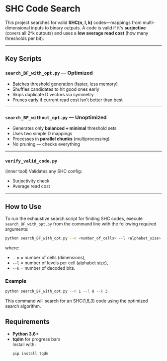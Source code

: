 # SHC Code Search

This project searches for valid **SHC(n, l, k)** codes—mappings from multi-dimensional inputs to binary outputs. A code is valid if it's **surjective** (covers all 2^k outputs) and uses a **low average read cost** (how many thresholds per bit).

---

## Key Scripts

### `search_BF_with_opt.py` — Optimized

- Batches threshold generation (faster, less memory)
- Shuffles candidates to hit good ones early
- Skips duplicate D vectors via symmetry
- Prunes early if current read cost isn't better than best


---

### `search_BF_without_opt.py` — Unoptimized

- Generates only **balanced + minimal** threshold sets
- Uses two simple D mappings
- Processes in **parallel chunks** (multiprocessing)
- No pruning — checks everything


---

### `verify_valid_code.py`
(inner tool)
Validates any SHC config:
- Surjectivity check
- Average read cost
---


## How to Use

To run the exhaustive search script for finding SHC codes, execute `search_BF_with_opt.py` from the command line with the following required arguments:

```bash
python search_BF_with_opt.py --n <number_of_cells> --l <alphabet_size> --k <number_of_output_bits>
```

where:
- `--n` = number of cells (dimensions),
- `--l` = number of levels per cell (alphabet size),
- `--k` = number of decoded bits.

### Example

```bash
python search_BF_with_opt.py --n 1 --l 8 --k 3
```

This command will search for an SHC(1,8,3) code using the optimized search algorithm.


## Requirements

- **Python 3.6+**
- **tqdm** for progress bars  
  Install with:
  ```bash
  pip install tqdm
  ```
